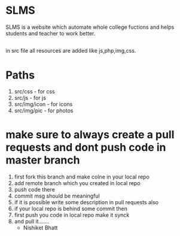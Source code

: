 # SLMS
SLMS is a website which automate whole college fuctions and helps students and teacher to work better.
##
in src file all resources are added like js,php,img,css.
##
# Paths
1. src/css - for css
2. src/js - for js
3. src/img/icon - for icons
4. src/img/pic - for photos
# make sure to always create a pull requests and dont push code in master branch
1. first fork this branch and make colne in your local repo
2. add remote branch which you created in local repo
3. push code there
4. commit msg should be meaningful
5. if it is possible write some description in pull requests also
6. if your local repo is behind some commit then
7. first push you code in local repo make it synck
8. and pull it.......
   - Nishiket Bhatt
